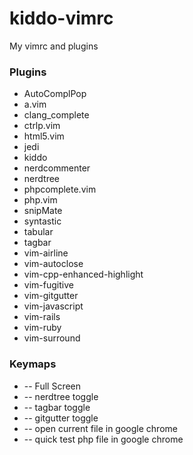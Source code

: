 # kiddo-vimrc

My vimrc and plugins

### Plugins
* AutoComplPop
* a.vim
* clang_complete
* ctrlp.vim
* html5.vim
* jedi
* kiddo
* nerdcommenter
* nerdtree
* phpcomplete.vim
* php.vim
* snipMate
* syntastic
* tabular
* tagbar
* vim-airline
* vim-autoclose
* vim-cpp-enhanced-highlight
* vim-fugitive
* vim-gitgutter
* vim-javascript
* vim-rails
* vim-ruby
* vim-surround

### Keymaps

* <F1> -- Full Screen
* <F2> -- nerdtree toggle
* <F3> -- tagbar toggle
* <F4> -- gitgutter toggle
* <F5> -- open current file in google chrome
* <F6> -- quick test php file in google chrome

